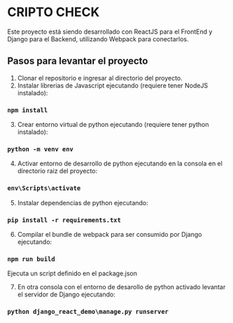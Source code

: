 # CRIPTO CHECK

Este proyecto está siendo desarrollado con ReactJS para el FrontEnd y Django para el Backend, utilizando Webpack para conectarlos.

## Pasos para levantar el proyecto

1. Clonar el repositorio e ingresar al directorio del proyecto.
2. Instalar librerias de Javascript ejecutando (requiere tener NodeJS instalado):

### `npm install`

3. Crear entorno virtual de python ejecutando (requiere tener python instalado):

### `python -m venv env`

4. Activar entorno de desarrollo de python ejecutando en la consola en el directorio raiz del proyecto:

### `env\Scripts\activate`

5. Instalar dependencias de python ejecutando:

### `pip install -r requirements.txt`

6. Compilar el bundle de webpack para ser consumido por Django ejecutando:

### `npm run build`
Ejecuta un script definido en el package.json

7. En otra consola con el entorno de desarollo de python activado levantar el servidor de Django ejecutando:

### `python django_react_demo\manage.py runserver`
